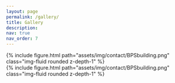 ```yaml
---
layout: page
permalink: /gallery/
title: Gallery
description:
nav: true
nav_order: 7
---
```

<div class="row mt-3">
    <div class="col-sm mt-3 mt-md-0">
        {% include figure.html path="assets/img/contact/BPSbuilding.png" class="img-fluid rounded z-depth-1" %}
    </div>
    <div class="col-sm mt-3 mt-md-0">
        {% include figure.html path="assets/img/contact/BPSbuilding.png" class="img-fluid rounded z-depth-1" %}
    </div>
</div>
<div class="caption">
</div>
